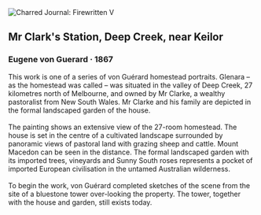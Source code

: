 <div class="artwork-of-the-day">
  <div class="container">
    <div class="img-wrapper">
      <img
        src="https://uploads0.wikiart.org/images/eugene-von-guerard/mr-clark-s-station-deep-creek-near-keilor-1867.jpg!Large.jpg"
        alt="Charred Journal: Firewritten V" />
    </div>
    <div class="artwork-detail">
      <div class="artwork-origin"> 
        <h2 class="artwork-name">Mr Clark's Station, Deep Creek, near Keilor</h2>
        <h3 class="artist">
          Eugene von Guerard
                    ·  1867
        </h3>
      </div>
      <p class="description">
        <span class="artwork-description-text ng-binding" ng-bind-html="viewModel.ArtworkOfTheDay.Description | unsafe">This work is one of a series of von Guérard homestead portraits. Glenara – as the homestead was called – was situated in the valley of Deep Creek, 27 kilometres north of Melbourne, and owned by Mr Clarke, a wealthy pastoralist from New South Wales. Mr Clarke and his family are depicted in the formal landscaped garden of the house.
<br>
<br>The painting shows an extensive view of the 27-room homestead. The house is set in the centre of a cultivated landscape surrounded by panoramic views of pastoral land with grazing sheep and cattle. Mount Macedon can be seen in the distance. The formal landscaped garden with its imported trees, vineyards and Sunny South roses represents a pocket of imported European civilisation in the untamed Australian wilderness.
<br>
<br>To begin the work, von Guérard completed sketches of the scene from the site of a bluestone tower over-looking the property. The tower, together with the house and garden, still exists today.</span>
                        <div class="text-shadow-container" ng-show="showShadow" style=""></div>
      </p>
    </div>
  </div>

</div>
